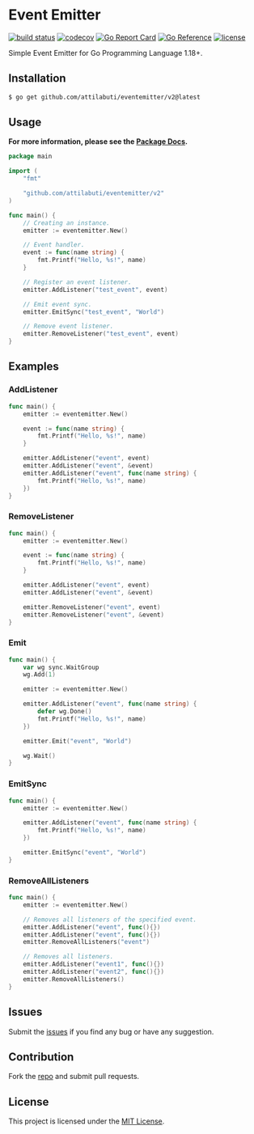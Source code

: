 # Event Emitter

[![build status](https://img.shields.io/github/workflow/status/attilabuti/eventemitter/CI/main?style=flat-square)](https://github.com/attilabuti/eventemitter/actions)
[![codecov](https://img.shields.io/codecov/c/github/attilabuti/eventemitter?style=flat-square)](https://codecov.io/gh/attilabuti/eventemitter)
[![Go Report Card](https://goreportcard.com/badge/github.com/attilabuti/eventemitter/v2?style=flat-square)](https://goreportcard.com/report/github.com/attilabuti/eventemitter/v2)
[![Go Reference](https://pkg.go.dev/badge/github.com/attilabuti/eventemitter.svg)](https://pkg.go.dev/github.com/attilabuti/eventemitter/v2)
[![license](https://img.shields.io/github/license/attilabuti/eventemitter?style=flat-square)](https://raw.githubusercontent.com/attilabuti/eventemitter/main/LICENSE)

Simple Event Emitter for Go Programming Language 1.18+.

## Installation

```bash
$ go get github.com/attilabuti/eventemitter/v2@latest
```

## Usage

**For more information, please see the [Package Docs](https://pkg.go.dev/github.com/attilabuti/eventemitter/v2).**

```go
package main

import (
	"fmt"

	"github.com/attilabuti/eventemitter/v2"
)

func main() {
    // Creating an instance.
    emitter := eventemitter.New()

    // Event handler.
    event := func(name string) {
        fmt.Printf("Hello, %s!", name)
    }

    // Register an event listener.
    emitter.AddListener("test_event", event)

    // Emit event sync.
    emitter.EmitSync("test_event", "World")

    // Remove event listener.
    emitter.RemoveListener("test_event", event)
}
```

## Examples

### AddListener

```go
func main() {
	emitter := eventemitter.New()

    event := func(name string) {
        fmt.Printf("Hello, %s!", name)
    }

    emitter.AddListener("event", event)
    emitter.AddListener("event", &event)
    emitter.AddListener("event", func(name string) {
        fmt.Printf("Hello, %s!", name)
    })
}
```

### RemoveListener

```go
func main() {
	emitter := eventemitter.New()

    event := func(name string) {
        fmt.Printf("Hello, %s!", name)
    }

    emitter.AddListener("event", event)
    emitter.AddListener("event", &event)

    emitter.RemoveListener("event", event)
    emitter.RemoveListener("event", &event)
}
```

### Emit

```go
func main() {
	var wg sync.WaitGroup
	wg.Add(1)

	emitter := eventemitter.New()

    emitter.AddListener("event", func(name string) {
        defer wg.Done()
        fmt.Printf("Hello, %s!", name)
    })

    emitter.Emit("event", "World")

    wg.Wait()
}
```

### EmitSync

```go
func main() {
	emitter := eventemitter.New()

    emitter.AddListener("event", func(name string) {
        fmt.Printf("Hello, %s!", name)
    })

    emitter.EmitSync("event", "World")
}
```

### RemoveAllListeners

```go
func main() {
	emitter := eventemitter.New()

    // Removes all listeners of the specified event.
    emitter.AddListener("event", func(){})
    emitter.AddListener("event", func(){})
    emitter.RemoveAllListeners("event")

    // Removes all listeners.
    emitter.AddListener("event1", func(){})
    emitter.AddListener("event2", func(){})
    emitter.RemoveAllListeners()
}
```

## Issues

Submit the [issues](https://github.com/attilabuti/eventemitter/issues) if you find any bug or have any suggestion.

## Contribution

Fork the [repo](https://github.com/attilabuti/eventemitter) and submit pull requests.

## License

This project is licensed under the [MIT License](https://github.com/attilabuti/eventemitter/blob/main/LICENSE).
